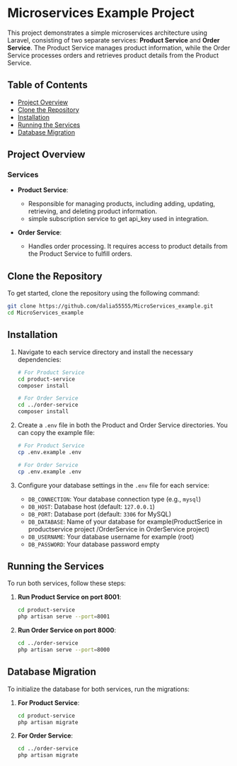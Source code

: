 # Microservices Example Project

This project demonstrates a simple microservices architecture using Laravel, consisting of two separate services:
**Product Service** and **Order Service**. 
The Product Service manages product information,
while the Order Service processes orders and retrieves product details from the Product Service.

## Table of Contents

- [Project Overview](#project-overview)
- [Clone the Repository](#clone-the-repository)
- [Installation](#installation)
- [Running the Services](#running-the-services)
- [Database Migration](#database-migration)

## Project Overview

### Services

- **Product Service**: 
  - Responsible for managing products, including adding, updating, retrieving, and deleting product information.
  - simple subscription service to get api_key used in integration.
  
- **Order Service**: 
  - Handles order processing. It requires access to product details from the Product Service to fulfill orders.

## Clone the Repository

To get started, clone the repository using the following command:

```bash
git clone https://github.com/dalia55555/MicroServices_example.git
cd MicroServices_example
```

## Installation

1. Navigate to each service directory and install the necessary dependencies:

   ```bash
   # For Product Service
   cd product-service
   composer install

   # For Order Service
   cd ../order-service
   composer install
   ```

2. Create a `.env` file in both the Product and Order Service directories. You can copy the example file:

   ```bash
   # For Product Service
   cp .env.example .env

   # For Order Service
   cp .env.example .env
   ```

3. Configure your database settings in the `.env` file for each service:

   - `DB_CONNECTION`: Your database connection type (e.g., `mysql`)
   - `DB_HOST`: Database host (default: `127.0.0.1`)
   - `DB_PORT`: Database port (default: `3306` for MySQL)
   - `DB_DATABASE`: Name of your database      for example(ProductSerice in productservice project /OrderService in OrderService project)
   - `DB_USERNAME`: Your database username     for example (root)
   - `DB_PASSWORD`: Your database password     empty

## Running the Services

To run both services, follow these steps:

1. **Run Product Service on port 8001**:

   ```bash
   cd product-service
   php artisan serve --port=8001
   ```

2. **Run Order Service on port 8000**:

   ```bash
   cd ../order-service
   php artisan serve --port=8000
   ```

## Database Migration

To initialize the database for both services, run the migrations:

1. **For Product Service**:

   ```bash
   cd product-service
   php artisan migrate
   ```

2. **For Order Service**:

   ```bash
   cd ../order-service
   php artisan migrate
   ```

